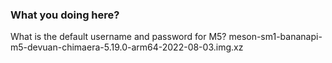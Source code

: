 ### What you doing here?

What is the default username and password for M5?
meson-sm1-bananapi-m5-devuan-chimaera-5.19.0-arm64-2022-08-03.img.xz
